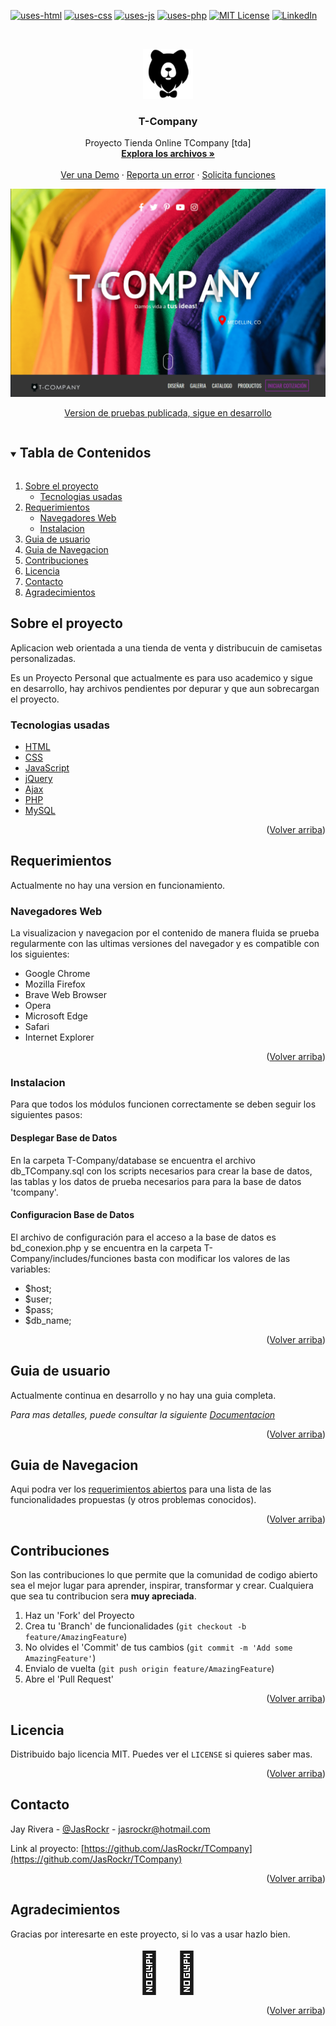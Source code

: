 <!--
*** This is a Best-README-Template, your repository is 
*** https://github.com/othneildrew/Best-README-Template
*** If you have a suggestion
*** that would make this better, please fork the repo and create a pull request
*** or simply open an issue with the tag "enhancement".
*** Thanks again! Now go create something AMAZING! :D
***
***
***
*** To avoid retyping too much info. Do a search and replace for the following:
*** github_username, repo_name, twitter_handle, email, project_title, project_description
-->


<!-- PROJECT SHIELDS -->
<!--
*** I'm using markdown "reference style" links for readability.
*** Reference links are enclosed in brackets [ ] instead of parentheses ( ).
*** See the bottom of this document for the declaration of the reference variables
*** for contributors-url, forks-url, etc. This is an optional, concise syntax you may use.
*** https://www.markdownguide.org/basic-syntax/#reference-style-links
-->
[![uses-html][html-shield]][learnhtml-url]
[![uses-css][css-shield]][learncss-url]
[![uses-js][js-shield]][learnjs-url]
[![uses-php][php-shield]][learnphp-url]
[![MIT License][license-shield]][license-url]
[![LinkedIn][linkedin-shield]][linkedin-url]


<!-- PROJECT LOGO -->
<br />
<p align="center">
  <a href="https://github.com/JasRockr/TCompany">
    <img src="./T-Company_PHP/icon.png" alt="Logo" width="80" height="80">
  </a>

  <h3 align="center">T-Company</h3>

  <p align="center">
    Proyecto Tienda Online TCompany [tda]
    <br/>
    <a href="https://github.com/JasRockr/TCompany/tree/master/T-Company_PHP"><strong>Explora los archivos »</strong></a>
    <br />
    <br />
    <a href="http://jsonrivera.tk">Ver una Demo</a>
    ·
    <a href="https://github.com/JasRockr/TCompany/issues">Reporta un error</a>
    ·
    <a href="https://github.com/JasRockr/TCompany/issues">Solicita funciones</a>
  </p>
</p>


<!-- PROJECT INDEX -->
![sitemap](./T-Company_Index.png)

<p align="center"><a href="http://jsonrivera.tk">Version de pruebas publicada, sigue en desarrollo</a></p>


<!-- TABLE OF CONTENTS -->
<details open="open">
  <summary><h2 style="display: inline-block">Tabla de Contenidos</h2></summary>
  <ol>
    <li>
      <a href="#about-the-project">Sobre el proyecto</a>
      <ul>
        <li><a href="#built-with">Tecnologias usadas</a></li>
      </ul>
    </li>
    <li>
      <a href="#getting-started">Requerimientos</a>
      <ul>
        <li><a href="#prerequisites">Navegadores Web</a></li>
        <li><a href="#installation">Instalacion</a></li>
      </ul>
    </li>
    <li><a href="#usage">Guia de usuario</a></li>
    <li><a href="#roadmap">Guia de Navegacion</a></li>
    <li><a href="#contributing">Contribuciones</a></li>
    <li><a href="#license">Licencia</a></li>
    <li><a href="#contact">Contacto</a></li>
    <li><a href="#acknowledgements">Agradecimientos</a></li>
  </ol>
</details>



<!-- ABOUT THE PROJECT -->
## Sobre el proyecto

Aplicacion web orientada a una tienda de venta y distribucuin de camisetas personalizadas.

Es un Proyecto Personal que actualmente es para uso academico y sigue en desarrollo, hay archivos pendientes por depurar y que aun sobrecargan el proyecto.


### Tecnologias usadas

* [HTML](https://html.spec.whatwg.org/multipage/)
* [CSS](https://www.w3.org/Style/CSS/)
* [JavaScript](https://developer.mozilla.org/en-US/docs/Web/javascript)
* [jQuery](https://jquery.com/)
* [Ajax](https://developer.mozilla.org/en-US/docs/Web/Guide/AJAX)
* [PHP](https://www.php.net/)
* [MySQL](https://www.mysql.com/)

<p align="right">(<a href="#top">Volver arriba</a>)</p>


<!-- GETTING STARTED -->
## Requerimientos

Actualmente no hay una version en funcionamiento.


### Navegadores Web

La visualizacion y navegacion por el contenido de manera fluida se prueba regularmente con las ultimas versiones del navegador y es compatible con los siguientes:

* Google Chrome
* Mozilla Firefox
* Brave Web Browser
* Opera
* Microsoft Edge
* Safari
* Internet Explorer

<p align="right">(<a href="#top">Volver arriba</a>)</p>

### Instalacion

Para que todos los módulos funcionen correctamente se deben seguir los siguientes pasos:

#### Desplegar Base de Datos
En la carpeta T-Company/database se encuentra el archivo db_TCompany.sql con los scripts necesarios para crear la base de datos, las tablas y los datos de prueba necesarios para para la base de datos 'tcompany'.

#### Configuracion Base de Datos
El archivo de configuración para el acceso a la base de datos es bd_conexion.php y se encuentra en la carpeta T-Company/includes/funciones basta con modificar los valores de las variables: 

* $host;
* $user;
* $pass;
* $db_name;




<p align="right">(<a href="#top">Volver arriba</a>)</p>

<!-- USAGE EXAMPLES -->
## Guia de usuario

Actualmente continua en desarrollo y no hay una guia completa.

_Para mas detalles, puede consultar la siguiente [Documentacion](https://example.com)_

<p align="right">(<a href="#top">Volver arriba</a>)</p>


<!-- ROADMAP -->
## Guia de Navegacion



Aqui podra ver los [requerimientos abiertos](https://github.com/JasRockr/TCompany/issues) para una lista de las funcionalidades propuestas (y otros problemas conocidos).


<p align="right">(<a href="#top">Volver arriba</a>)</p>


<!-- CONTRIBUTING -->
## Contribuciones

Son las contribuciones lo que permite que la comunidad de codigo abierto sea el mejor lugar para aprender, inspirar, transformar y crear. Cualquiera que sea tu contribucion sera **muy apreciada**.

1. Haz un 'Fork' del Proyecto
2. Crea tu 'Branch' de funcionalidades (`git checkout -b feature/AmazingFeature`)
3. No olvides el 'Commit' de tus cambios (`git commit -m 'Add some AmazingFeature'`)
4. Envialo de vuelta (`git push origin feature/AmazingFeature`)
5. Abre el 'Pull Request'

<p align="right">(<a href="#top">Volver arriba</a>)</p>

<!-- LICENSE -->
## Licencia

Distribuido bajo licencia MIT. Puedes ver el `LICENSE` si quieres saber mas.

<p align="right">(<a href="#top">Volver arriba</a>)</p>

<!-- CONTACT -->
## Contacto

Jay Rivera - [@JasRockr](https://twitter.com/@JasRockr) - jasrockr@hotmail.com

Link al proyecto: [https://github.com/JasRockr/TCompany](https://github.com/JasRockr/TCompany)

<p align="right">(<a href="#top">Volver arriba</a>)</p>


<!-- ACKNOWLEDGMENTS -->
## Agradecimientos

Gracias por interesarte en este proyecto, si lo vas a usar hazlo bien. 
<div align="center" style="font-size:64px">
&#128406; &#129492;
</div>

<p align="right">(<a href="#top">Volver arriba</a>)</p>













<!-- MARKDOWN LINKS & IMAGES -->
<!-- https://www.markdownguide.org/basic-syntax/#reference-style-links -->
[html-shield]: https://img.shields.io/badge/uses-HTML-orange
[learnhtml-url]: https://www.w3schools.com/html
[css-shield]: https://img.shields.io/badge/uses-CSS-blue
[learncss-url]: https://www.w3schools.com/css
[js-shield]: https://img.shields.io/badge/uses-JS-yellow
[learnjs-url]: https://www.w3schools.com/js
[php-shield]: https://img.shields.io/badge/uses-PHP-%238892BF
[learnphp-url]: https://www.w3schools.com/php
[license-shield]: https://img.shields.io/badge/license-MIT-red
[license-url]: ./LICENSE.txt
[linkedin-shield]: https://img.shields.io/badge/-LinkedIn-black.svg?style=for-the-badge&logo=linkedin&colorB=555
[linkedin-url]: https://www.linkedin.com/in/jsonrivera/
